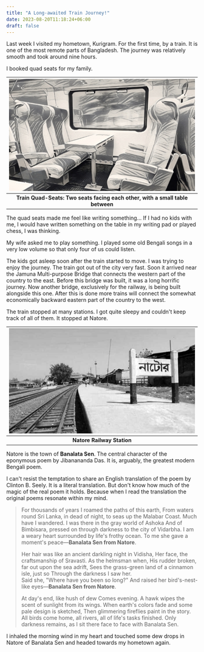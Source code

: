 ```yaml
---
title: "A Long-awaited Train Journey!"
date: 2023-08-20T11:18:24+06:00
draft: false
---
```




Last week I visited my hometown, Kurigram. For the first time, by a train. It is one of the most remote parts of Bangladesh. The journey was relatively smooth and took around nine hours. 

I booked quad seats for my family.



|![Train Quad-Seats](/quad-seats.jpeg "Train Quad-Seats")|
|:--:|
|<b>Train Quad-Seats: Two seats facing each other, with a small table between</b>|

The quad seats made me feel like writing something... If I had no kids with me, I would have written something on the table in my writing pad or played chess, I was thinking.

My wife asked me to play something. I played some old Bengali songs in a very low volume so that only four of us could listen.

The kids got asleep soon after the train started to move. I was trying to enjoy the journey. The train got out of the city very fast. Soon it arrived near the Jamuna Multi-purpose Bridge that connects the western part of the country to the east. Before this bridge was built, it was a long horrific journey. Now another bridge, exclusively for the railway, is being built alongside this one. After this is done more trains will connect the somewhat economically backward eastern part of the country to the west.

The train stopped at many stations. I got quite sleepy and couldn't keep track of all of them. It stopped at Natore.

|![Natore Railway Station](/natore.jpg "Natore Railway Station")|
|:--:|
|<b>Natore Railway Station</b>|

Natore is the town of **Banalata Sen**. The central character of the eponymous poem by Jibanananda Das. It is, arguably, the greatest modern Bengali poem. 

I can't resist the temptation to share an English translation of the poem by Clinton B. Seely. It is a literal translation. But don't know how much of the magic of the real poem it holds. Because when I read the translation the original poems resonate within my mind.

> For thousands of years I roamed the paths of this earth,    From
> waters round Sri Lanka, in dead of night, to seas up the Malabar
> Coast.    Much have I wandered.  I was there in the gray world of
> Ashoka   And of Bimbisara, pressed on through darkness to the city of
> Vidarbha.    I am a weary heart surrounded by life's frothy ocean. To
> me she gave a moment's peace—**Banalata Sen from Natore**.
> 
> Her hair was like an ancient darkling night in Vidisha, Her face, the
> craftsmanship of Sravasti.  As the helmsman when, His rudder broken,
> far out upon the sea adrift, Sees the grass-green land of a cinnamon
> isle, just so Through the darkness I saw her.  
> Said she, "Where have
> you been so long?"
> And raised her bird's-nest-like eyes—**Banalata Sen from Natore**.
> 
> At day's end, like hush of dew Comes evening.  A hawk wipes the scent
> of sunlight from its wings. When earth's colors fade and some pale
> design is sketched,    Then glimmering fireflies paint in the story. 
> All birds come home, all rivers, all of life's tasks finished.    Only
> darkness remains, as I sit there face to face with Banalata Sen.

I inhaled the morning wind in my heart and touched some dew drops in Natore of Banalata Sen and headed towards my hometown again.

